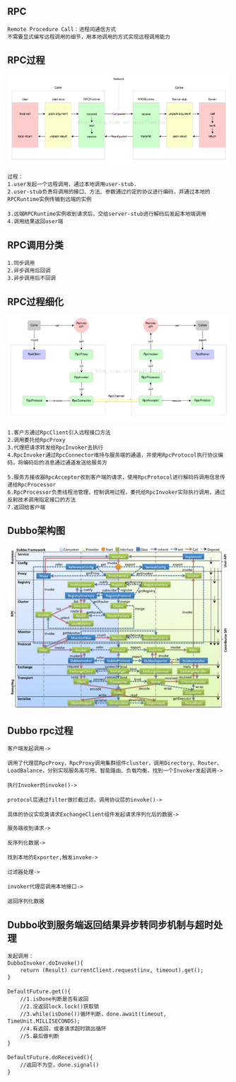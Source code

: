 ## RPC

```
Remote Procedure Call：进程间通信方式
不需要显式编写远程调用的细节，用本地调用的方式实现远程调用能力
```

## RPC过程

![RPC](img/RPC.png)

```
过程：
1.user发起一个远程调用，通过本地调用user-stub.
2.user-stub负责将调用的接口、方法、参数通过约定的协议进行编码，并通过本地的RPCRuntime实例传输到远端的实例

3.远端RPCRuntime实例收到请求后，交给server-stub进行解码后发起本地端调用
4.调用结果返回user端
```

## RPC调用分类

```
1.同步调用
2.异步调用后回调
3.异步调用后不回调
```

## RPC过程细化

![RPC细化](img/RPC细化.png)

```
1.客户方通过RpcClient引入远程接口方法
2.调用委托给RpcProxy
3.代理把请求转发给RpcInvoker去执行
4.RpcInvoker通过RpcConnector维持与服务端的通道，并使用RpcProtocol执行协议编码，将编码后的消息通过通道发送给服务方

5.服务方接收器RpcAcceptor收到客户端的请求，使用RpcProtocol进行解码将调用信息传递给RpcProcessor
6.RpcProcessor负责线程池管理，控制调用过程，委托给RpcInvoker实际执行调用，通过反射技术调用指定接口的方法
7.返回给客户端
```

## Dubbo架构图

![dubbo架构图](img/dubbo架构图.png)

## Dubbo rpc过程

```
客户端发起调用->

调用了代理层RpcProxy，RpcProxy调用集群组件cluster，调用Directory、Router、LoadBalance，分别实现服务高可用、智能路由、负载均衡，找到一个Invoker发起调用->

执行Invoker的invoke()->

protocol层通过filter做拦截过滤，调用协议层的invoke()->

具体的协议实现类请求ExchangeClient组件发起请求序列化后的数据->
```

```
服务端收到请求->

反序列化数据->

找到本地的Exporter,触发invoke->

过滤器处理->

invoker代理层调用本地接口->

返回序列化数据
```

## Dubbo收到服务端返回结果异步转同步机制与超时处理

```
发起调用：
DubboInvoker.doInvoke(){
	return (Result) currentClient.request(inv, timeout).get();
}

DefaultFuture.get(){
	//1.isDone判断是否有返回
	//2.没返回lock.lock()获取锁
	//3.while(isDone())循环判断，done.await(timeout, TimeUnit.MILLISECONDS);
	//4.有返回，或者请求超时跳出循环
	//5.最后做判断
}

DefaultFuture.doReceived(){
	//返回不为空，done.signal()
}
```

